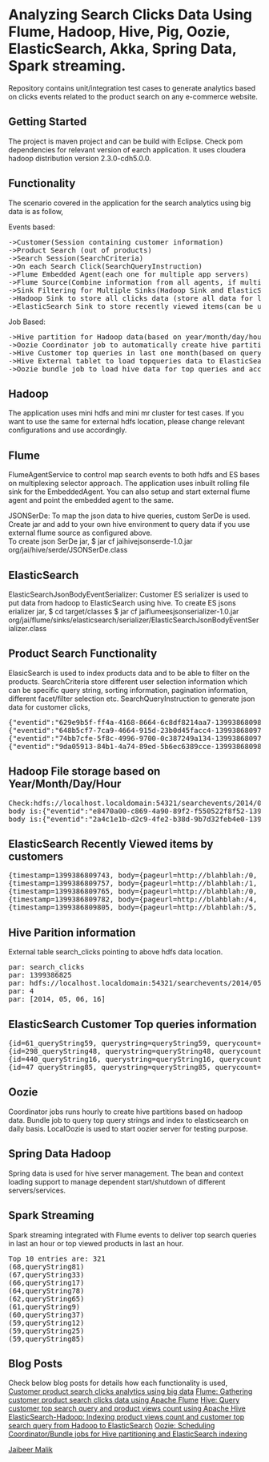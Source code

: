 Analyzing Search Clicks Data Using Flume, Hadoop, Hive, Pig, Oozie, ElasticSearch, Akka, Spring Data, Spark streaming.
===================

Repository contains unit/integration test cases to generate analytics based on clicks events related to the product search on any e-commerce website.  

Getting Started
---------------

The project is maven project and can be build with Eclipse. Check pom dependencies for relevant version of earch application. It uses cloudera hadoop distribution version 2.3.0-cdh5.0.0. 

Functionality
-----
The scenario covered in the application for the search analytics using big data is as follow,

Events based:
<pre>
->Customer(Session containing customer information)
->Product Search (out of products)
->Search Session(SearchCriteria)
->On each Search Click(SearchQueryInstruction)
->Flume Embedded Agent(each one for multiple app servers)
->Flume Source(Combine information from all agents, if multiple)
->Sink Filtering for Multiple Sinks(Hadoop Sink and ElasticSearch Sink)
->Hadoop Sink to store all clicks data (store all data for later analysis and reporting purpose)
->ElasticSearch Sink to store recently viewed items(can be used to show recently viewed for each customer)
</pre>

Job Based:
<pre>
->Hive partition for Hadoop data(based on year/month/day/hour basis)
->Oozie Coordinator job to automatically create hive partition once data directoy available  
->Hive Customer top queries in last one month(based on query string)
->Hive External tablet to load topqueries data to ElasticSearch
->Oozie bundle job to load hive data for top queries and accordingly update ES index data. 
</pre>

Hadoop
---------------
The application uses mini hdfs and mini mr cluster for test cases.
If you want to use the same for external hdfs location, please change relevant configurations and use accordingly.

Flume
---------------
FlumeAgentService to control map search events to both hdfs and ES bases on multiplexing selector approach.
The application uses inbuilt rolling file sink for the EmbeddedAgent. You can also setup and start external flume agent and point the embedded agent to the same. 

JSONSerDe:
To map the json data to hive queries, custom SerDe is used. Create jar and add to your own hive environment to query data if you use external flume source as configured above.  
To create json SerDe jar,
$ jar cf jaihivejsonserde-1.0.jar org/jai/hive/serde/JSONSerDe.class

ElasticSearch
---------------
ElasticSearchJsonBodyEventSerializer:
Customer ES serializer is used to put data from hadoop to ElasticSearch using hive.
To create ES jsons erializer jar,
$ cd target/classes
$ jar cf jaiflumeesjsonserializer-1.0.jar org/jai/flume/sinks/elasticsearch/serializer/ElasticSearchJsonBodyEventSerializer.class

Product Search Functionality  
-----
ElasicSearch is used to index products data and to be able to filter on the products.
SearchCriteria store different user selection information which can be specific query string, sorting information, pagination information, different facet/filter selection etc.
SearchQueryInstruction to generate json data for customer clicks,

<pre>
{"eventid":"629e9b5f-ff4a-4168-8664-6c8df8214aa7-1399386809805-24","hostedmachinename":"192.168.182.1330","pageurl":"http://blahblah:/5","customerid":24,"sessionid":"648a011d-570e-48ef-bccc-84129c9fa400","querystring":null,"sortorder":"desc","pagenumber":3,"totalhits":28,"hitsshown":7,"createdtimestampinmillis":1399386809805,"clickeddocid":"41","favourite":null,"eventidsuffix":"629e9b5f-ff4a-4168-8664-6c8df8214aa7","filters":[{"code":"searchfacettype_color_level_2","value":"Blue"},{"code":"searchfacettype_age_level_2","value":"12-18 years"}]}
{"eventid":"648b5cf7-7ca9-4664-915d-23b0d45facc4-1399386809782-298","hostedmachinename":"192.168.182.1333","pageurl":"http://blahblah:/4","customerid":298,"sessionid":"7bf042ea-526a-4633-84cd-55e0984ea2cb","querystring":"queryString48","sortorder":"desc","pagenumber":0,"totalhits":29,"hitsshown":19,"createdtimestampinmillis":1399386809782,"clickeddocid":"9","favourite":null,"eventidsuffix":"648b5cf7-7ca9-4664-915d-23b0d45facc4","filters":[{"code":"searchfacettype_color_level_2","value":"Green"}]} 
{"eventid":"74bb7cfe-5f8c-4996-9700-0c387249a134-1399386809799-440","hostedmachinename":"192.168.182.1330","pageurl":"http://blahblah:/1","customerid":440,"sessionid":"940c9a0f-a9b2-4f1d-b114-511ac11bf2bb","querystring":"queryString16","sortorder":"asc","pagenumber":3,"totalhits":5,"hitsshown":32,"createdtimestampinmillis":1399386809799,"clickeddocid":null,"favourite":null,"eventidsuffix":"74bb7cfe-5f8c-4996-9700-0c387249a134","filters":[{"code":"searchfacettype_brand_level_2","value":"Apple"}]}  
{"eventid":"9da05913-84b1-4a74-89ed-5b6ec6389cce-1399386809828-143","hostedmachinename":"192.168.182.1332","pageurl":"http://blahblah:/1","customerid":143,"sessionid":"08a4a36f-2535-4b0e-b86a-cf180202829b","querystring":null,"sortorder":"desc","pagenumber":0,"totalhits":21,"hitsshown":34,"createdtimestampinmillis":1399386809828,"clickeddocid":"38","favourite":true,"eventidsuffix":"9da05913-84b1-4a74-89ed-5b6ec6389cce","filters":[{"code":"searchfacettype_color_level_2","value":"Blue"},{"code":"product_price_range","value":"10.0 - 20.0"}]} 
</pre>

Hadoop File storage based on Year/Month/Day/Hour
-----

<pre>
Check:hdfs://localhost.localdomain:54321/searchevents/2014/05/06/16/searchevents.1399386809864
body is:{"eventid":"e8470a00-c869-4a90-89f2-f550522f8f52-1399386809212-72","hostedmachinename":"192.168.182.1334","pageurl":"http://blahblah:/0","customerid":72,"sessionid":"7871a55c-a950-4394-bf5f-d2179a553575","querystring":null,"sortorder":"desc","pagenumber":0,"totalhits":8,"hitsshown":44,"createdtimestampinmillis":1399386809212,"clickeddocid":"23","favourite":null,"eventidsuffix":"e8470a00-c869-4a90-89f2-f550522f8f52","filters":[{"code":"searchfacettype_brand_level_2","value":"Apple"},{"code":"searchfacettype_color_level_2","value":"Blue"}]}
body is:{"eventid":"2a4c1e1b-d2c9-4fe2-b38d-9b7d32feb4e0-1399386809743-61","hostedmachinename":"192.168.182.1330","pageurl":"http://blahblah:/0","customerid":61,"sessionid":"78286f6d-cc1e-489c-85ce-a7de8419d628","querystring":"queryString59","sortorder":"asc","pagenumber":3,"totalhits":32,"hitsshown":9,"createdtimestampinmillis":1399386809743,"clickeddocid":null,"favourite":null,"eventidsuffix":"2a4c1e1b-d2c9-4fe2-b38d-9b7d32feb4e0","filters":[{"code":"searchfacettype_age_level_2","value":"0-12 years"}]}
</pre>

ElasticSearch Recently Viewed items by customers
-----

<pre>
{timestamp=1399386809743, body={pageurl=http://blahblah:/0, querystring=queryString59, pagenumber=3, hitsshown=9, hostedmachinename=192.168.182.1330, createdtimestampinmillis=1399386809743, sessionid=78286f6d-cc1e-489c-85ce-a7de8419d628, eventid=2a4c1e1b-d2c9-4fe2-b38d-9b7d32feb4e0-1399386809743-61, totalhits=32, clickeddocid=null, customerid=61, sortorder=asc, favourite=null, eventidsuffix=2a4c1e1b-d2c9-4fe2-b38d-9b7d32feb4e0, filters=[{value=0-12 years, code=searchfacettype_age_level_2}]}, eventId=2a4c1e1b-d2c9-4fe2-b38d-9b7d32feb4e0}
{timestamp=1399386809757, body={pageurl=http://blahblah:/1, querystring=null, pagenumber=1, hitsshown=34, hostedmachinename=192.168.182.1330, createdtimestampinmillis=1399386809757, sessionid=e6a3fd51-fe07-4e21-8574-ce5ab8bfbd68, eventid=fe5279b7-0bce-4e2b-ad15-8b94107aa792-1399386809757-134, totalhits=9, clickeddocid=22, customerid=134, sortorder=desc, favourite=null, eventidsuffix=fe5279b7-0bce-4e2b-ad15-8b94107aa792, filters=[{value=Blue, code=searchfacettype_color_level_2}]}, State=VIEWED, eventId=fe5279b7-0bce-4e2b-ad15-8b94107aa792}
{timestamp=1399386809765, body={pageurl=http://blahblah:/0, querystring=null, pagenumber=4, hitsshown=2, hostedmachinename=192.168.182.1331, createdtimestampinmillis=1399386809765, sessionid=29864de8-5708-40ab-a78b-4fae55698b01, eventid=886e9a28-4c8c-4e8c-a866-e86f685ecc54-1399386809765-317, totalhits=2, clickeddocid=null, customerid=317, sortorder=asc, favourite=null, eventidsuffix=886e9a28-4c8c-4e8c-a866-e86f685ecc54, filters=[{value=0-12 years, code=searchfacettype_age_level_2}, {value=0.0 - 10.0, code=product_price_range}]}, eventId=886e9a28-4c8c-4e8c-a866-e86f685ecc54}
{timestamp=1399386809782, body={pageurl=http://blahblah:/4, querystring=queryString48, pagenumber=0, hitsshown=19, hostedmachinename=192.168.182.1333, createdtimestampinmillis=1399386809782, sessionid=7bf042ea-526a-4633-84cd-55e0984ea2cb, eventid=648b5cf7-7ca9-4664-915d-23b0d45facc4-1399386809782-298, totalhits=29, clickeddocid=9, customerid=298, sortorder=desc, favourite=null, eventidsuffix=648b5cf7-7ca9-4664-915d-23b0d45facc4, filters=[{value=Green, code=searchfacettype_color_level_2}]}, State=VIEWED, eventId=648b5cf7-7ca9-4664-915d-23b0d45facc4}
{timestamp=1399386809805, body={pageurl=http://blahblah:/5, querystring=null, pagenumber=3, hitsshown=7, hostedmachinename=192.168.182.1330, createdtimestampinmillis=1399386809805, sessionid=648a011d-570e-48ef-bccc-84129c9fa400, eventid=629e9b5f-ff4a-4168-8664-6c8df8214aa7-1399386809805-24, totalhits=28, clickeddocid=41, customerid=24, sortorder=desc, favourite=null, eventidsuffix=629e9b5f-ff4a-4168-8664-6c8df8214aa7, filters=[{value=Blue, code=searchfacettype_color_level_2}, {value=12-18 years, code=searchfacettype_age_level_2}]}, State=VIEWED, eventId=629e9b5f-ff4a-4168-8664-6c8df8214aa7}
</pre>

Hive Parition information
-----
External table search_clicks pointing to above hdfs data location. 

<pre>
par: search_clicks
par: 1399386825
par: hdfs://localhost.localdomain:54321/searchevents/2014/05/06/16
par: 4
par: [2014, 05, 06, 16]
</pre>

ElasticSearch Customer Top queries information
-----

<pre>
{id=61_queryString59, querystring=queryString59, querycount=1, customerid=61}
{id=298_queryString48, querystring=queryString48, querycount=1, customerid=298}
{id=440_queryString16, querystring=queryString16, querycount=1, customerid=440}
{id=47_queryString85, querystring=queryString85, querycount=1, customerid=47}
</pre>

Oozie
-----
Coordinator jobs runs hourly to create hive partitions based on hadoop data.
Bundle job to query top query strings and index to elasticsearch on daily basis.
LocalOozie is used to start oozier server for testing purpose.

Spring Data Hadoop
-----
Spring data is used for hive server management. The bean and context loading support to manage dependent start/shutdown of different servers/services.

Spark Streaming
-----
Spark streaming integrated with Flume events to deliver top search queries in last an hour or top viewed products in last an hour.
<pre>
Top 10 entries are: 321
(68,queryString81)
(67,queryString33)
(66,queryString17)
(64,queryString78)
(62,queryString65)
(61,queryString9)
(60,queryString37)
(59,queryString12)
(59,queryString25)
(59,queryString85)
</pre>

Blog Posts
-----
Check below blog posts for details how each functionality is used,
[Customer product search clicks analytics using big data](http://jaibeermalik.wordpress.com/2014/05/14/customer-product-search-clicks-analytics-using-big-data/)
[Flume: Gathering customer product search clicks data using Apache Flume](http://jaibeermalik.wordpress.com/2014/05/19/flume-gathering-customer-product-search-clicks-data-using-apache-flume/)
[Hive: Query customer top search query and product views count using Apache Hive](http://jaibeermalik.wordpress.com/2014/05/20/hive-query-customer-top-search-query-and-product-views-count-using-apache-hive/)
[ElasticSearch-Hadoop: Indexing product views count and customer top search query from Hadoop to ElasticSearch](http://jaibeermalik.wordpress.com/2014/05/22/elasticsearch-hadoop-indexing-product-views-count-and-customer-top-search-query-from-hadoop-to-elasticsearch/)
[Oozie: Scheduling Coordinator/Bundle jobs for Hive partitioning and ElasticSearch indexing](http://jaibeermalik.wordpress.com/2014/05/28/oozie-scheduling-coordinatorbundle-jobs-for-hive-partitioning-and-elasticsearch-indexing/)

[Jaibeer Malik](http://jaibeermalik.wordpress.com)